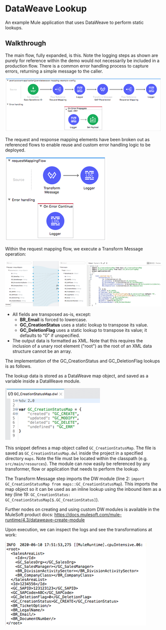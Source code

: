 # DataWeave Lookup

An example Mule application that uses DataWeave to perform static lookups.

## Walkthrough

The main flow, fully expanded, is this. Note the logging steps as shown are purely for reference within the demo would not necessarily be included in a production flow. There is a common error handling process to capture errors, returning a simple message to the caller.

![Main flow of the application](docs/img/img1_mainflow.png?raw=true "Main flow")

The request and response mapping elements have been broken out as referenced flows to enable reuse and custom error handling logic to be deployed.

![Request mapping flow of the application](docs/img/img2_requestMappingFlow.png?raw=true "Request mapping flow")

Within the request mapping flow, we execute a Transform Message operation:

![DataWeave code transforming the request payload](docs/img/img3_dataweave.png?raw=true "Request dataWeave")
 
- All fields are transposed as-is, except:
  - **BR_Email** is forced to lowercase.
  - **GC_CreationStatus** uses a static lookup to transpose its value.
  - **GC_DeletionFlag** uses a static lookup to transpose its value; it defaults to "0" if unspecified.
- The output data is formatted as XML. Note that this requires the inclusion of a unary root element ("root") as the root of an XML data structure cannot be an array.

The implementation of the GC_CreationStatus and GC_DeletionFlag lookups is as follows.

The lookup data is stored as a DataWeave map object, and saved as a variable inside a DataWeave module.

![Externalized DataWeave file that implements the lookup](docs/img/img4_lookup.png?raw=true "Lookup implementation")

This snippet defines a map object called `GC_CreationStatusMap`. The file is saved as `GC_CreationStatusMap.dwl` inside the project in a specified directory `maps`. Note the file must be located within the classpath (e.g. `src/main/resources`). The module can now easily be referenced by any transformer, flow or application that needs to perform the lookup.

The Transform Message step imports the DW module (line 2: `import GC_CreationStatusMap from maps::GC_CreationStatusMap`). This imports the map object so it can be used as an inline lookup using the inbound item as a key (line 19: `GC_CreationStatus: GC_CreationStatusMap[$.GC_CreationStatus]`).

Further nodes on creating and using custom DW modules is available in the MuleSoft product docs:
https://docs.mulesoft.com/mule-runtime/4.3/dataweave-create-module

Upon execution, we can inspect the logs and see the transformations at work:

![Log output showing result of the transformation](docs/img/img5_log.png?raw=true "Log output")

